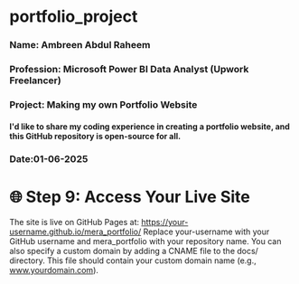 # portfolio_project

### Name: Ambreen Abdul Raheem
### Profession: Microsoft Power BI Data Analyst (Upwork Freelancer)
### Project: Making my own Portfolio Website
#### I'd like to share my coding experience in creating a portfolio website, and this GitHub repository is open-source for all.
### Date:01-06-2025


# 🌐 Step 9: Access Your Live Site
The site is live on GitHub Pages at: https://your-username.github.io/mera_portfolio/ Replace your-username with your GitHub username and mera_portfolio with your repository name. You can also specify a custom domain by adding a CNAME file to the docs/ directory. This file should contain your custom domain name (e.g., www.yourdomain.com).
